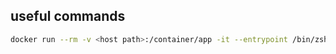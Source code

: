 useful commands
---

```bash
docker run --rm -v <host path>:/container/app -it --entrypoint /bin/zsh danielesteban/php
```
